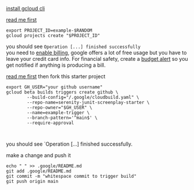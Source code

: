 [install gcloud cli](https://cloud.google.com/sdk/docs/install)

[read me first](https://cloud.google.com/resource-manager/docs/creating-managing-projects#before_you_begin)
```shell
export PROJECT_ID=example-$RANDOM
gcloud projects create "$PROJECT_ID"
```
you should see `Operation [...] finished successfully`  
you need to [enable billing](https://cloud.google.com/billing/docs/how-to/modify-project#enable_billing_for_a_project), google offers a lot of free usage but you have to leave your credit card info. For financial safety, create a [budget alert](https://cloud.google.com/billing/docs/how-to/budgets#create-budget) so you get notified if anything is producing a bill.

[read me first](https://cloud.google.com/build/docs/automating-builds/build-repos-from-github#before_you_begin)
then fork this starter project
```shell
export GH_USER="your github username"
gcloud beta builds triggers create github \
        --build-config="/.google/cloudbuild.yaml" \
        --repo-name=serenity-junit-screenplay-starter \
        --repo-owner="$GH_USER" \
        --name=example-trigger \
        --branch-pattern='^main$' \
        --require-approval 
    
        

```
you should see `Operation [...] finished successfully.

make a change and push it

```shell
echo " " >> .google/README.md
git add .google/README.md
git commit -m "whitespace commit to trigger build"
git push origin main
```
